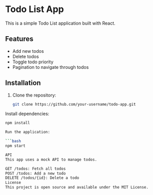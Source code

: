 # Todo List App

This is a simple Todo List application built with React.

## Features

- Add new todos
- Delete todos
- Toggle todo priority
- Pagination to navigate through todos

## Installation

1. Clone the repository:

   ```bash
   git clone https://github.com/your-username/todo-app.git
Install dependencies:

   ```bash
   npm install

Run the application:

   ```bash
   npm start

API
This app uses a mock API to manage todos.

GET /todos: Fetch all todos
POST /todos: Add a new todo
DELETE /todos/{id}: Delete a todo
License
This project is open source and available under the MIT License.
